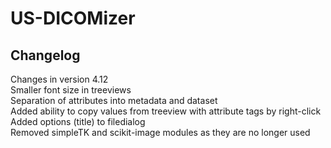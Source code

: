 # US-DICOMizer

## Changelog
Changes in version 4.12  
Smaller font size in treeviews  
Separation of attributes into metadata and dataset  
Added ability to copy values ​​from treeview with attribute tags by right-click  
Added options (title) to filedialog  
Removed simpleTK and scikit-image modules as they are no longer used  
